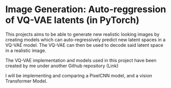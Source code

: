 # Image Generation: Auto-reggression of VQ-VAE latents (in PyTorch)
This projects aims to be able to generate new realistic looking images by creating models which can auto-regressively predict new latent spaces in a VQ-VAE model. The VQ-VAE can then be used to decode said latent space in a realistic image. 

The VQ-VAE implementation and models used in this project have been created by me under another Github repository (Link)

I will be implementing and comparing a PixelCNN model, and a vision Transformer Model.
